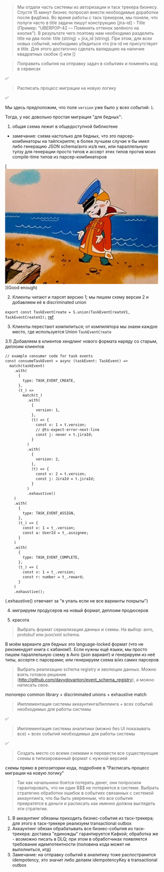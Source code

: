 > Мы отдали часть системы из авторизации и таск трекера бизнесу. Спустя 15 минут бизнес попросил внести необходимые доработки после фидбэка.
> Во время работы с таск трекером, мы поняли, что попуги часто в title задачи пишут конструкцию [jira-id] - Title (Пример: "UBERPOP-42 — Поменять оттенок зелёного на кнопке"). В результате чего поэтому нам необходимо разделить title на два поля: title (string) + jira_id (string). При этом, для всех новых событий, необходимо убедиться что jira-id не присутствует в title. Для этого достаточно сделать валидацию на наличие квадратных скобок (] или [)

> Поправить события на отправку задач в событиях и поменять код в сервисах

✅

> Расписать процесс миграции на новую логику

✅

Мы здесь предположим, что поле `version` уже было у всех событий: `1`.

Тогда, у нас довольно простая миграция "для бедных":

1. общая схема лежит в общедоступной библиотеке

- замечание: схема настолько для бедных, что это парсер-комбинаторы на тайпскрипте; в более лучшем случае я бы имел либо генерацию JSON schema/avro из/в них, или параллельную тулзу для генерации просто типов и ассерт этих типов против моих compile-time типов из парсер-комбинаторов

[![goodenough](./goodenough.jpeg)](Good enough)

2. Клиенты читают и парсят версию 1; мы пишем схему версии 2 и добавляем её в discriminated union

`export const TaskEventCreate = S.union(TaskEventCreateV1, TaskEventCreateV2);` [ref](../../packages/inventory-common/src/lib/schema.ts)

3. Клиенты перестают компилиться; от компилятора мы знаем каждое место, где используется Union `TaskEventCreate`

3.1) Добавляем в клиентов хендлинг нового формата наряду со старым, деплоим клиентов

```
// example consumer code for task events
const consumeTaskEvent = async (taskEvent: TaskEvent) =>
  match(taskEvent)
    .with(
      {
        type: TASK_EVENT_CREATE,
      },
      (t_) =>
        match(t_)
          .with(
            {
              version: 1,
            },
            (t) => {
              const v: 1 = t.version;
              // @ts-expect-error-next-line
              const j: never = t.jiraId;
            }
          )
          .with(
            {
              version: 2,
            },
            (t) => {
              const v: 2 = t.version;
              const j: JiraId = t.jiraId;
            }
          )
          .exhaustive()
    )
    .with(
      {
        type: TASK_EVENT_ASSIGN,
      },
      (t_) => {
        const v: 1 = t_.version;
        const a: UserId = t_.assignee;
      }
    )
    .with(
      {
        type: TASK_EVENT_COMPLETE,
      },
      (t_) => {
        const v: 1 = t_.version;
        const r: number = t_.reward;
      }
    )
    .exhaustive();

```

(.exhaustive() отвечает за "я упаль если не все варианты покрыты")

4. мигрируем продусеров на новый формат, деплоим продюсеров

5. красота

> Выбрать формат сериализации данных и схемы. На выбор: avro, protobuf или json/xml schema.

В моём варианте для бедных это language-locked формат (что не рекомендует книга с кабаном!). Если нужны ещё языки, мы просто пишем параллельную схему в Avro (json вариант) и генерируем из неё типы, ассертя с парсерами; или генерируем схема в/из самих парсеров

> Выбрать реализацию schema registry и эволюции данных. Можно взять готовое решение (http://github.com/davydovanton/event_schema_registry), а можно написать свое.

monorepo common library + discriminated unions + exhaustive match

> Имплементация системы аккаунтинга/биллинга + всех событий необходимых для работы системы

✅

> Имплементация системы аналитики (можно без UI показывать все) + всех событий необходимых для работы системы

✅

> Создать место со всеми схемами и перевести все существующие схемы в типизированный формат с нужной версией

cхемы прямо в репозитории кода, подробнее в "Расписать процесс миграции на новую логику"

> Так как начальники боятся потерять денег, они попросили гарантировать, что ни один $$$ не потеряется в системе.
> Выбрать стратегию обработки ошибок в событиях связанных с системой аккаунтинга, что бы быть уверенным, что все события превратятся в деньги и расписать как именно должна выглядеть эти стратегии.

1) В аккаунтинг обязаны приходить бизнес-события из таск-трекера; для этого в таск-трекере реализуем transactional outbox
2) Аккаунтинг обязан обрабатывать все бизнес-события из таск-трекера: доставка "единожды" гарантируется Кафкой; обработка же - возможно писать в DLQ; при этом в обработчиках появляется требование идемпотентности (половина кода может не выполниться, итд)
3) Замечание: на отправку событий в аналитику тоже распостранится idempotency, это значит либо делаем idempotencyKey в transactional outbox

